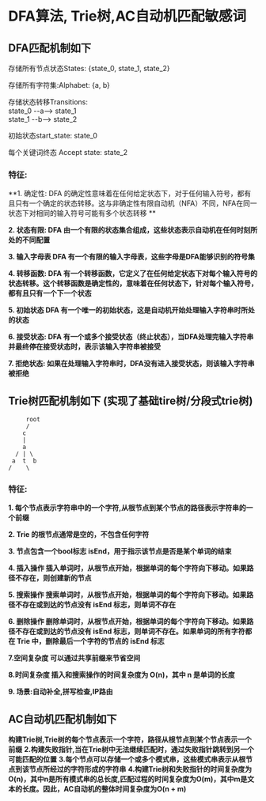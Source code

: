 # DFA算法, Trie树,AC自动机匹配敏感词

## **DFA匹配机制如下**

存储所有节点状态States: {state_0, state_1, state_2}<br>

存储所有字符集:Alphabet: {a, b}<br>

存储状态转移Transitions:<br>
state_0 --a--> state_1<br>
state_1 --b--> state_2<br>

初始状态start_state: state_0<br>

每个关键词终态 Accept state: state_2<br>

### 特征:

**1. 确定性:
DFA 的确定性意味着在任何给定状态下，对于任何输入符号，都有且只有一个确定的状态转移。这与非确定性有限自动机（NFA）不同，NFA在同一状态下对相同的输入符号可能有多个状态转移
**

**2. 状态有限:
DFA 由一个有限的状态集合组成，这些状态表示自动机在任何时刻所处的不同配置**

**3. 输入字母表
DFA 有一个有限的输入字母表，这些字母是DFA能够识别的符号集**

**4. 转移函数:
DFA 有一个转移函数，它定义了在任何给定状态下对每个输入符号的状态转移。这个转移函数是确定性的，意味着在任何状态下，针对每个输入符号，都有且只有一个下一个状态**

**5. 初始状态
DFA 有一个唯一的初始状态，这是自动机开始处理输入字符串时所处的状态**

**6. 接受状态:
DFA 有一个或多个接受状态（终止状态），当DFA处理完输入字符串并最终停在接受状态时，表示该输入字符串被接受**

**7. 拒绝状态:
如果在处理输入字符串时，DFA没有进入接受状态，则该输入字符串被拒绝**

## **Trie树匹配机制如下** (实现了基础tire树/分段式trie树)

         root
         /  
        c
        |
        a
      / | \
     a  t  b
    /    \  



### 特征:

**1. 每个节点表示字符串中的一个字符,从根节点到某个节点的路径表示字符串的一个前缀**

**2. Trie 的根节点通常是空的，不包含任何字符**

**3. 节点包含一个bool标志 isEnd，用于指示该节点是否是某个单词的结束**

**4. 插入操作 插入单词时，从根节点开始，根据单词的每个字符向下移动。如果路径不存在，则创建新的节点**

**5. 搜索操作 搜索单词时，从根节点开始，根据单词的每个字符向下移动。如果路径不存在或到达的节点没有 isEnd 标志，则单词不存在**

**6. 删除操作 删除单词时，从根节点开始，根据单词的每个字符向下移动。如果路径不存在或到达的节点没有 isEnd
标志，则单词不存在。如果单词的所有字符都在 Trie 中，删除最后一个字符的节点的 isEnd 标志**

**7.空间复杂度 可以通过共享前缀来节省空间**

**8.时间复杂度 插入和搜索操作的时间复杂度为 O(n)，其中 n 是单词的长度**

**9. 场景:自动补全,拼写检查,IP路由**

## **AC自动机匹配机制如下**

**构建Trie树,Trie树的每个节点表示一个字符，路径从根节点到某个节点表示一个前缀** 
**2.构建失败指针,当在Trie树中无法继续匹配时，通过失败指针跳转到另一个可能匹配的位置**
**3.每个节点可以存储一个或多个模式串，这些模式串表示从根节点到该节点所经过的字符形成的字符串**
**4.构建Trie树和失败指针的时间复杂度为O(n)，其中n是所有模式串的总长度,匹配过程的时间复杂度为O(m)，其中m是文本的长度。因此，AC自动机的整体时间复杂度为O(n + m)**